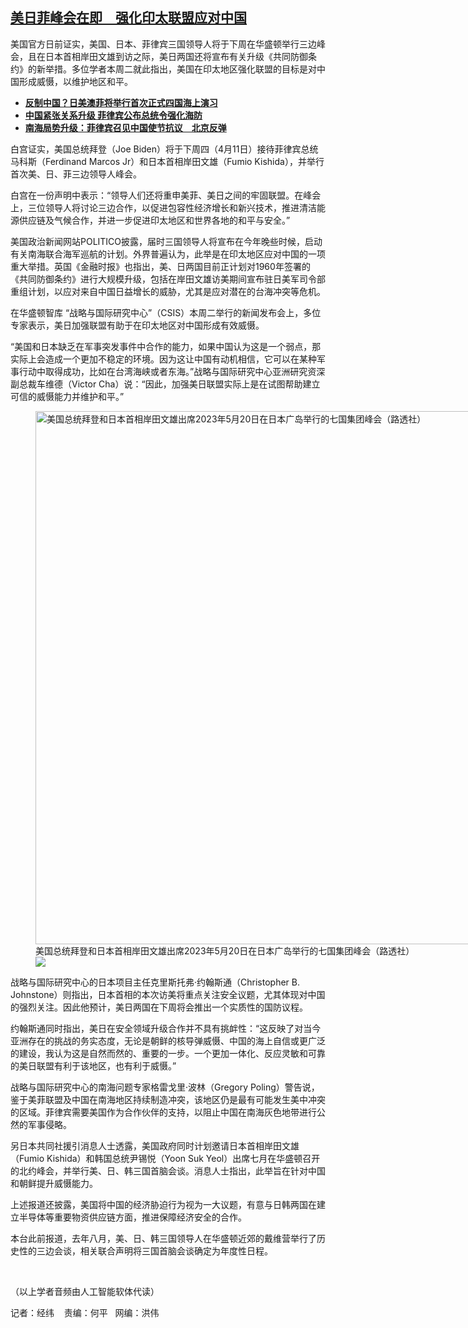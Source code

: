 <!--1712085360000-->
[美日菲峰会在即　强化印太联盟应对中国](https://www.rfa.org/mandarin/yataibaodao/junshiwaijiao/jw-04022024122009.html)
------

<p><span style="font-weight: 400;">美国官方日前证实，美国、日本、菲律宾三国领导人将于下周在华盛顿举行三边峰会，且在日本首相岸田文雄到访之际，美日两国还将宣布有关升级《共同防御条约》的新举措。多位学者本周二就此指出，美国在印太地区强化联盟的目标是对中国形成威慑，以维护地区和平。</span></p><ul><li><a href="https://www.rfa.org/mandarin/Xinwen/1-04022024101923.html"><strong>反制中国？日美澳菲将举行首次正式四国海上演习</strong></a></li><li><strong><a href="https://www.rfa.org/mandarin/yataibaodao/junshiwaijiao/jz-03312024164406.html">中国紧张关系升级 菲律宾公布总统令强化海防</a></strong></li><li><strong><a href="https://www.rfa.org/mandarin/yataibaodao/junshiwaijiao/sh-03252024102904.html">南海局势升级：菲律宾召见中国使节抗议　北京反弹</a></strong></li></ul><p><span style="font-weight: 400;">白宫证实，美国总统拜登（Joe Biden）将于下周四（4月11日）接待菲律宾总统马科斯（Ferdinand Marcos Jr）和日本首相岸田文雄（Fumio Kishida），并举行首次美、日、菲三边领导人峰会。</span></p><p><span style="font-weight: 400;">白宫在一份声明中表示：“领导人们还将重申美菲、美日之间的牢固联盟。在峰会上，三位领导人将讨论三边合作，以促进包容性经济增长和新兴技术，推进清洁能源供应链及气候合作，并进一步促进印太地区和世界各地的和平与安全。”</span></p><p><span style="font-weight: 400;">美国政治新闻网站POLITICO披露，届时三国领导人将宣布在今年晚些时候，启动有关南海联合海军巡航的计划。外界普遍认为，此举是在印太地区应对中国的一项重大举措。英国《金融时报》也指出，美、日两国目前正计划对1960年签署的《共同防御条约》进行大规模升级，包括在岸田文雄访美期间宣布驻日美军司令部重组计划，以应对来自中国日益增长的威胁，尤其是应对潜在的台海冲突等危机。</span></p><p><span style="font-weight: 400;">在华盛顿智库 “战略与国际研究中心”（CSIS）本周二举行的新闻发布会上，多位专家表示，美日加强联盟有助于在印太地区对中国形成有效威慑。</span></p><p><span style="font-weight: 400;">“美国和日本缺乏在军事突发事件中合作的能力，如果中国认为这是一个弱点，那实际上会造成一个更加不稳定的环境。因为这让中国有动机相信，它可以在某种军事行动中取得成功，比如在台湾海峡或者东海。”战略与国际研究中心亚洲研究资深副总裁车维德（Victor Cha）说：“因此，加强美日联盟实际上是在试图帮助建立可信的威慑能力并维护和平。”</span></p><p><span style="font-weight: 400;"><figure class="image-richtext image-inline captioned" style="width:1280px;"><img alt="美国总统拜登和日本首相岸田文雄出席2023年5月20日在日本广岛举行的七国集团峰会（路透社）" height="853" src="https://www.rfa.org/mandarin/yataibaodao/junshiwaijiao/jw-04022024122009.html/2023-05-20t093409z_1920315138_rc2921ahcc0e_rtrmadp_3_g7-summit.jpg/@@images/73a52b15-cc84-4d56-90bf-59a08ee6dcf9.jpeg" title="2023-05-20T093409Z_1920315138_RC2921AHCC0E_RTRMADP_3_G7-SUMMIT.JPG" width="1280"/><figcaption class="image-caption">美国总统拜登和日本首相岸田文雄出席2023年5月20日在日本广岛举行的七国集团峰会（路透社）</figcaption><small></small><div id="zoomattribute"><a data-caption="美国总统拜登和日本首相岸田文雄出席2023年5月20日在日本广岛举行的七国集团峰会（路透社）" data-fancybox="" href="https://www.rfa.org/mandarin/yataibaodao/junshiwaijiao/jw-04022024122009.html/2023-05-20t093409z_1920315138_rc2921ahcc0e_rtrmadp_3_g7-summit.jpg" id="single_image" title="美国总统拜登和日本首相岸田文雄出席2023年5月20日在日本广岛举行的七国集团峰会（路透社）"><img src="/++plone++rfa-resources/img/icon-zoom.png"/></a></div></figure></span></p><p><span style="font-weight: 400;">战略与国际研究中心的日本项目主任克里斯托弗·约翰斯通（Christopher B. Johnstone）则指出，日本首相的本次访美将重点关注安全议题，尤其体现对中国的强烈关注。因此他预计，美日两国在下周将会推出一个实质性的国防议程。</span></p><p><span style="font-weight: 400;">约翰斯通同时指出，美日在安全领域升级合作并不具有挑衅性：“这反映了对当今亚洲存在的挑战的务实态度，无论是朝鲜的核导弹威慑、中国的海上自信或更广泛的建设，我认为这是自然而然的、重要的一步。一个更加一体化、反应灵敏和可靠的美日联盟有利于该地区，也有利于威慑。”</span></p><p><span style="font-weight: 400;">战略与国际研究中心的南海问题专家格雷戈里·波林（Gregory Poling）警告说，鉴于美菲联盟及中国在南海地区持续制造冲突，该地区仍是最有可能发生美中冲突的区域。菲律宾需要美国作为合作伙伴的支持，以阻止中国在南海灰色地带进行公然的军事侵略。</span></p><p><span style="font-weight: 400;">另日本共同社援引消息人士透露，美国政府同时计划邀请日本首相岸田文雄（Fumio Kishida）和韩国总统尹锡悦（Yoon Suk Yeol）出席七月在华盛顿召开的北约峰会，并举行美、日、韩三国首脑会谈。消息人士指出，此举旨在针对中国和朝鲜提升威慑能力。</span></p><p><span style="font-weight: 400;">上述报道还披露，美国将中国的经济胁迫行为视为一大议题，有意与日韩两国在建立半导体等重要物资供应链方面，推进保障经济安全的合作。</span></p><p><span style="font-weight: 400;">本台此前报道，去年八月，美、日、韩三国领导人在华盛顿近郊的戴维营举行了历史性的三边会谈，相关联合声明将三国首脑会谈确定为年度性日程。</span></p><p><span class="result-title"> </span></p><p><span style="font-weight: 400;">（以上学者音频由人工智能软体代读）</span></p><p><span style="font-weight: 400;">记者：经纬    责编：何平   网编：洪伟</span></p>
